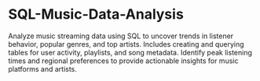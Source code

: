 # SQL-Music-Data-Analysis
Analyze music streaming data using SQL to uncover trends in listener behavior, popular genres, and top artists. Includes creating and querying tables for user activity, playlists, and song metadata. Identify peak listening times and regional preferences to provide actionable insights for music platforms and artists.
